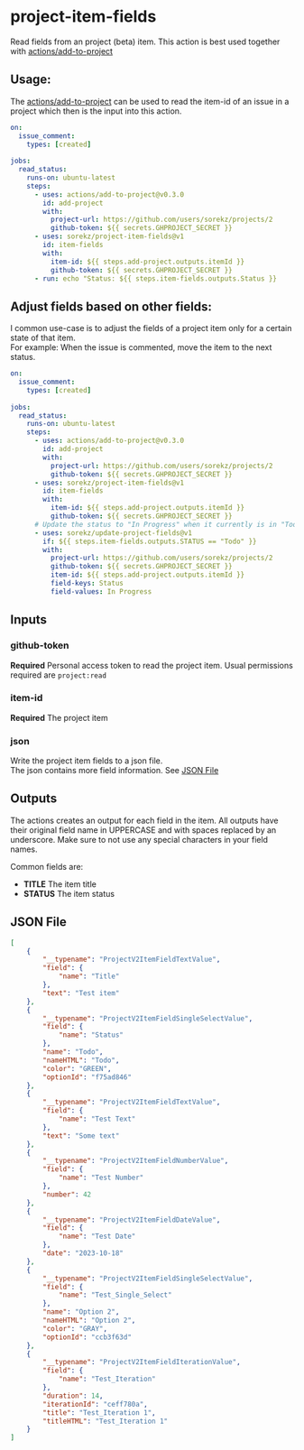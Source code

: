 # project-item-fields

Read fields from an project (beta) item.
This action is best used together with [actions/add-to-project](https://github.com/actions/add-to-project)

## Usage:
The [actions/add-to-project](https://github.com/actions/add-to-project) can be used to read the item-id of an issue in a project which then is the input into this action.
```yaml
on:
  issue_comment:
    types: [created]
  
jobs:
  read_status:
    runs-on: ubuntu-latest
    steps:
      - uses: actions/add-to-project@v0.3.0
        id: add-project
        with:
          project-url: https://github.com/users/sorekz/projects/2
          github-token: ${{ secrets.GHPROJECT_SECRET }}
      - uses: sorekz/project-item-fields@v1
        id: item-fields
        with:
          item-id: ${{ steps.add-project.outputs.itemId }}
          github-token: ${{ secrets.GHPROJECT_SECRET }}
      - run: echo "Status: ${{ steps.item-fields.outputs.Status }}
```

## Adjust fields based on other fields:
I common use-case is to adjust the fields of a project item only for a certain state of that item.\
For example: When the issue is commented, move the item to the next status.
```yaml
on:
  issue_comment:
    types: [created]
  
jobs:
  read_status:
    runs-on: ubuntu-latest
    steps:
      - uses: actions/add-to-project@v0.3.0
        id: add-project
        with:
          project-url: https://github.com/users/sorekz/projects/2
          github-token: ${{ secrets.GHPROJECT_SECRET }}
      - uses: sorekz/project-item-fields@v1
        id: item-fields
        with:
          item-id: ${{ steps.add-project.outputs.itemId }}
          github-token: ${{ secrets.GHPROJECT_SECRET }}
      # Update the status to "In Progress" when it currently is in "Todo"
      - uses: sorekz/update-project-fields@v1
        if: ${{ steps.item-fields.outputs.STATUS == "Todo" }}
        with:
          project-url: https://github.com/users/sorekz/projects/2
          github-token: ${{ secrets.GHPROJECT_SECRET }}
          item-id: ${{ steps.add-project.outputs.itemId }}
          field-keys: Status
          field-values: In Progress
```

## Inputs
### github-token
**Required** Personal access token to read the project item. Usual permissions required are `project:read`

### item-id
**Required** The project item

### json
Write the project item fields to a json file.\
The json contains more field information. See [JSON File](#json-file)

## Outputs
The actions creates an output for each field in the item. All outputs have their original field name in UPPERCASE and with spaces replaced by an underscore.
Make sure to not use any special characters in your field names.

Common fields are:
- **TITLE** The item title
- **STATUS** The item status

## JSON File
```json
[
    {
        "__typename": "ProjectV2ItemFieldTextValue",
        "field": {
            "name": "Title"
        },
        "text": "Test item"
    },
    {
        "__typename": "ProjectV2ItemFieldSingleSelectValue",
        "field": {
            "name": "Status"
        },
        "name": "Todo",
        "nameHTML": "Todo",
        "color": "GREEN",
        "optionId": "f75ad846"
    },
    {
        "__typename": "ProjectV2ItemFieldTextValue",
        "field": {
            "name": "Test Text"
        },
        "text": "Some text"
    },
    {
        "__typename": "ProjectV2ItemFieldNumberValue",
        "field": {
            "name": "Test Number"
        },
        "number": 42
    },
    {
        "__typename": "ProjectV2ItemFieldDateValue",
        "field": {
            "name": "Test Date"
        },
        "date": "2023-10-18"
    },
    {
        "__typename": "ProjectV2ItemFieldSingleSelectValue",
        "field": {
            "name": "Test_Single_Select"
        },
        "name": "Option 2",
        "nameHTML": "Option 2",
        "color": "GRAY",
        "optionId": "ccb3f63d"
    },
    {
        "__typename": "ProjectV2ItemFieldIterationValue",
        "field": {
            "name": "Test_Iteration"
        },
        "duration": 14,
        "iterationId": "ceff780a",
        "title": "Test_Iteration 1",
        "titleHTML": "Test_Iteration 1"
    }
]
```
